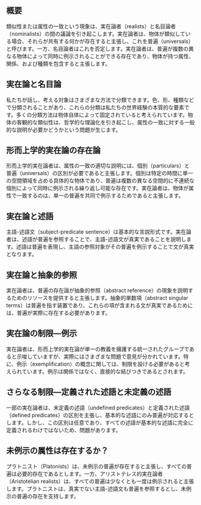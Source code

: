 ## 概要
類似性または属性の一致という現象は、実在論者（realists）と名目論者（nominalists）の間の議論を引き起こします。実在論者は、物体が類似している場合、それらが共有する何かが存在すると主張し、これを普遍（universals）と呼びます。一方、名目論者はこれを否定します。実在論者は、普遍が複数の異なる物体によって同時に例示されることができる存在であり、物体が持つ属性、関係、および種類を包含すると主張します。

## 実在論と名目論
私たちが話し、考える対象はさまざまな方法で分類できます。色、形、種類などで分類されることがあり、これらの分類は私たちの世界経験の本質的な要素です。多くの分類方法は物体自体によって固定されていると考えられています。物体の客観的な類似性は、哲学的な理論化を引き起こし、属性の一致に対する一般的な説明が必要かどうかという問題が生じます。

## 形而上学的実在論の存在論
形而上学的実在論者は、属性の一致の適切な説明には、個別（particulars）と普遍（universals）の区別が必要であると主張します。個別は特定の時間に単一の空間領域を占める具体的な物体であり、普遍は複数の異なる空間的に不連続な個別によって同時に例示される繰り返し可能な存在です。実在論者は、物体が属性で一致するのは、単一の普遍を共同で例示するためであると主張します。

## 実在論と述語
主語-述語文（subject-predicate sentence）は基本的な言説形式です。実在論者は、述語が普遍を参照することで、主語-述語文が真実であることを説明します。述語は普遍を表現し、主語の参照対象がその普遍を例示することで文が真実となります。

## 実在論と抽象的参照
実在論者は、普遍の存在論が抽象的参照（abstract reference）の現象を説明するためのリソースを提供すると主張します。抽象的単数項（abstract singular terms）は普遍を指す装置であり、これらの項が含まれる文が真実であるためには、普遍が実際に存在する必要があります。

## 実在論の制限—例示
実在論者は、形而上学的実在論が単一の教義を擁護する統一されたグループであると示唆していますが、実際にはさまざまな問題で意見が分かれています。特に、例示（exemplification）の概念に関しては、制限を設ける必要があると考えられています。例示は関係ではなく、直接的な結びつきであるとされます。

## さらなる制限—定義された述語と未定義の述語
一部の実在論者は、未定義の述語（undefined predicates）と定義された述語（defined predicates）の区別を主張し、基本的な述語にのみ普遍が対応するとします。しかし、この区別は任意であり、すべての述語が基本的な述語に完全に定義されるわけではないため、問題があります。

## 未例示の属性は存在するか？
プラトニスト（Platonists）は、未例示の普遍が存在すると主張し、すべての普遍は必要的存在であるとします。一方、アリストテレス的実在論者（Aristotelian realists）は、すべての普遍は少なくとも一度は例示されると主張します。プラトニストは、真実でない主語-述語文も普遍を参照するとし、未例示の普遍の存在を支持します。

